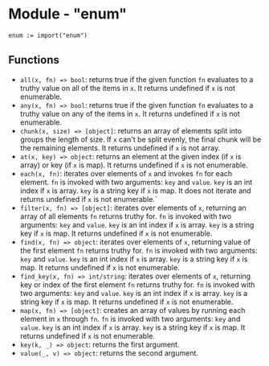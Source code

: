 # Module - "enum"

```golang
enum := import("enum")
```

## Functions

- `all(x, fn) => bool`: returns true if the given function `fn` evaluates to a
  truthy value on all of the items in `x`. It returns undefined if `x` is not
  enumerable.
- `any(x, fn) => bool`: returns true if the given function `fn` evaluates to a
  truthy value on any of the items in `x`. It returns undefined if `x` is not
  enumerable.
- `chunk(x, size) => [object]`: returns an array of elements split into groups
  the length of size. If `x` can't be split evenly, the final chunk will be the
  remaining elements. It returns undefined if `x` is not array.
- `at(x, key) => object`: returns an element at the given index (if `x` is
  array) or key (if `x` is map). It returns undefined if `x` is not enumerable.
- `each(x, fn)`: iterates over elements of `x` and invokes `fn` for each
  element. `fn` is invoked with two arguments: `key` and `value`. `key` is an
  int index if `x` is array. `key` is a string key if `x` is map. It does not
  iterate and returns undefined if `x` is not enumerable.`
- `filter(x, fn) => [object]`: iterates over elements of `x`, returning an
  array of all elements `fn` returns truthy for. `fn` is invoked with two
  arguments: `key` and `value`. `key` is an int index if `x` is array. `key` is
  a string key if `x` is map. It returns undefined if `x` is not enumerable.
- `find(x, fn) => object`: iterates over elements of `x`, returning value of
  the first element `fn` returns truthy for. `fn` is invoked with two
  arguments: `key` and `value`. `key` is an int index if `x` is array. `key` is
  a string key if `x` is map. It returns undefined if `x` is not enumerable.
- `find_key(x, fn) => int/string`: iterates over elements of `x`, returning key
  or index of the first element `fn` returns truthy for. `fn` is invoked with
  two arguments: `key` and `value`. `key` is an int index if `x` is array.
  `key` is a string key if `x` is map. It returns undefined if `x` is not
  enumerable.
- `map(x, fn) => [object]`: creates an array of values by running each element
  in `x` through `fn`. `fn` is invoked with two arguments: `key` and `value`.
  `key` is an int index if `x` is array. `key` is a string key if `x` is map.
  It returns undefined if `x` is not enumerable.
- `key(k, _) => object`: returns the first argument.
- `value(_, v) => object`: returns the second argument.